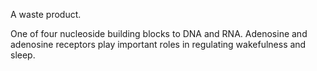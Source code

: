 A waste product.

One of four nucleoside building blocks to DNA and RNA. Adenosine and adenosine receptors play important roles in regulating wakefulness and sleep.